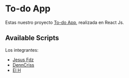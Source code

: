 # To-do App

Estas nuestro proyecto [To-do App](), realizada en React Js.

## Available Scripts

Los integrantes:

- [Jesus Fdz](https://github.com/jsfdz)
- [DennCriss](https://github.com/denncriss)
- [El H](https://github.com/Edgar-H)
